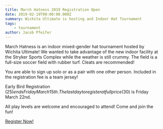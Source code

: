 ```yaml
---
title: March Hatness 2019 Registration Open
date: 2019-02-19T00:00:00.000Z
summary: Wichita Ultimate is hosting and Indoor Hat Tournament
tags:
    - tournament
author: Jacob Pfeifer
---
```

March Hatness is an indoor mixed-gender hat tournament hosted by Wichita Ultimate! We wanted to take advantage of the new indoor facility at the Stryker Sports Complex while the weather is still crummy. The field is a full-size soccer field with rubber turf. Cleats are recommended!

You are able to sign up solo or as a pair with one other person. Included in the registration fee is a team jersey!

Early Bird Registration ($25) ends Friday March 15th. The last day to register at full price ($30) is Friday March 22nd.

All play levels are welcome and encouraged to attend! Come and join the fun!


[Register Now!](https://ultimatecentral.com/it_ch/e/march-hatness)